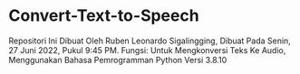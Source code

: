 # Convert-Text-to-Speech
Repositori Ini Dibuat Oleh Ruben Leonardo Sigalingging, Dibuat Pada Senin, 27 Juni 2022, Pukul 9:45 PM. Fungsi: Untuk Mengkonversi Teks Ke Audio, Menggunakan Bahasa Pemrogramman Python Versi 3.8.10
